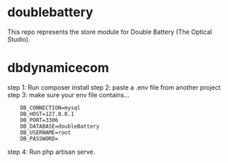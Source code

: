 # doublebattery

This repo represents the store module for Double Battery (The Optical Studio).
# dbdynamicecom
step 1: Run composer install
step 2: paste a .env file from another project
step 3: make sure your env file contains...

        DB_CONNECTION=mysql
        DB_HOST=127.0.0.1
        DB_PORT=3306
        DB_DATABASE=doubleBattery
        DB_USERNAME=root
        DB_PASSWORD=
step 4: Run php artisan serve.
